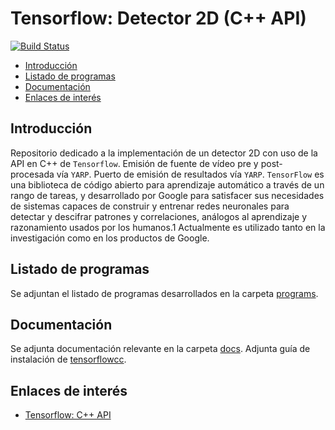 # Tensorflow: Detector 2D (C++ API)

[![Build Status](https://travis-ci.org/davidvelascogarcia/tensorflowDetection2D.svg?branch=develop)](https://travis-ci.org/davidvelascogarcia/tensorflowDetection2D)

- [Introducción](#introducción)
- [Listado de programas](#listado-de-programas)
- [Documentación](#documentación)
- [Enlaces de interés](#enlaces-de-interés)

## Introducción

Repositorio dedicado a la implementación de un detector 2D con uso de la API en C++ de `Tensorflow`. Emisión de fuente de vídeo pre y post-procesada vía `YARP`. Puerto de emisión de resultados vía `YARP`.
`TensorFlow` es una biblioteca de código abierto para aprendizaje automático a través de un rango de tareas, y desarrollado por Google para satisfacer sus necesidades de sistemas capaces de construir y entrenar redes neuronales para detectar y descifrar patrones y correlaciones, análogos al aprendizaje y razonamiento usados por los humanos.1​ Actualmente es utilizado tanto en la investigación como en los productos de Google.

## Listado de programas

Se adjuntan el listado de programas desarrollados en la carpeta [programs](./programs).

## Documentación

Se adjunta documentación relevante en la carpeta [docs](./docs).
Adjunta guía de instalación de [tensorflowcc](./docs/README.md).

## Enlaces de interés

* [Tensorflow: C++ API](https://www.tensorflow.org/guide/extend/cc)

